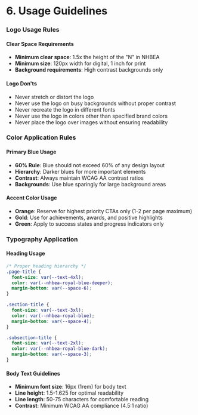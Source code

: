 # 6. Usage Guidelines

### Logo Usage Rules

#### Clear Space Requirements
- **Minimum clear space**: 1.5x the height of the "N" in NHBEA
- **Minimum size**: 120px width for digital, 1 inch for print
- **Background requirements**: High contrast backgrounds only

#### Logo Don'ts
- Never stretch or distort the logo
- Never use the logo on busy backgrounds without proper contrast
- Never recreate the logo in different fonts
- Never use the logo in colors other than specified brand colors
- Never place the logo over images without ensuring readability

### Color Application Rules

#### Primary Blue Usage
- **60% Rule**: Blue should not exceed 60% of any design layout
- **Hierarchy**: Darker blues for more important elements
- **Contrast**: Always maintain WCAG AA contrast ratios
- **Backgrounds**: Use blue sparingly for large background areas

#### Accent Color Usage
- **Orange**: Reserve for highest priority CTAs only (1-2 per page maximum)
- **Gold**: Use for achievements, awards, and positive highlights
- **Green**: Apply to success states and progress indicators only

### Typography Application

#### Heading Usage
```css
/* Proper heading hierarchy */
.page-title {
  font-size: var(--text-4xl);
  color: var(--nhbea-royal-blue-deeper);
  margin-bottom: var(--space-6);
}

.section-title {
  font-size: var(--text-3xl);
  color: var(--nhbea-royal-blue);
  margin-bottom: var(--space-4);
}

.subsection-title {
  font-size: var(--text-2xl);
  color: var(--nhbea-royal-blue-dark);
  margin-bottom: var(--space-3);
}
```

#### Body Text Guidelines
- **Minimum font size**: 16px (1rem) for body text
- **Line height**: 1.5-1.625 for optimal readability
- **Line length**: 50-75 characters for comfortable reading
- **Contrast**: Minimum WCAG AA compliance (4.5:1 ratio)
